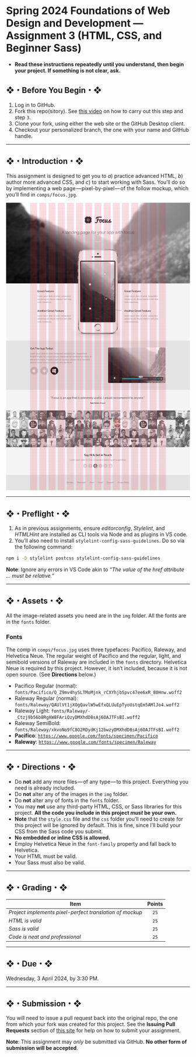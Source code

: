 # Spring 2024 Foundations of Web Design and Development — Assignment 3 (HTML, CSS, and Beginner Sass)

* **Read these instructions repeatedly until you understand, then begin your project. If something is not clear, ask.**

## ❖・Before You Begin・❖

1. Log in to GitHub.
2. Fork this repo(sitory). See [this video](http://code-warrior.github.io/tutorials/git/github/forking-and-cloning-at-the-github-web-site/) on how to carry out this step and step `3`.
3. Clone your fork, using either the web site or the GitHub Desktop client.
4. Checkout your personalized branch, the one with your name and GitHub handle.

---

## ❖・Introduction・❖

This assignment is designed to get you to _a_) practice advanced HTML, _b_) author more advanced CSS, and _c_) to start working with Sass. You’ll do so by implementing a web page — pixel-by-pixel — of the follow mockup, which you’ll find in `comps/focus.jpg`.

![Image of focus.jpg](comps/focus.jpg)

---

## ❖・Preflight・❖

1. As in previous assignments, ensure _editorconfig_, _Stylelint_, and _HTMLHint_ are installed as CLI tools via Node and as plugins in VS code.
2. You’ll also need to install `stylelint-config-sass-guidelines`. Do so via the following command:

```bash
npm i -D stylelint postcss stylelint-config-sass-guidelines
```

**Note**: Ignore any errors in VS Code akin to _“The value of the href attribute ... must be relative.”_

---

## ❖・Assets・❖

All the image-related assets you need are in the `img` folder. All the fonts are in the `fonts` folder.

### Fonts

The comp in `comps/focus.jpg` uses three typefaces: Pacifico, Raleway, and Helvetica Neue. The regular weight of Pacifico and the regular, light, and semibold versions of Raleway are included in the `fonts` directory. Helvetica Neue is required by this project. However, it isn’t included, because it is not open source. (See **Directions** below.)

* Pacifico Regular (normal): `fonts/Pacifico/Q_Z9mv4hySLTMoMjnk_rCXYhjbSpvc47ee6xR_80Hnw.woff2`
* Raleway Regular (normal): `fonts/Raleway/QAUlVt1jXOgQavlW5wEfxQLUuEpTyoUstqEm5AMlJo4.woff2`
* Raleway Light: `fonts/Raleway/-_Ctzj9b56b8RgXW8FAriQzyDMXhdD8sAj6OAJTFsBI.woff2`
* Raleway SemiBold: `fonts/Raleway/xkvoNo9fC8O2RDydKj12bwzyDMXhdD8sAj6OAJTFsBI.woff2`
* **Pacifico**: [`https://www.google.com/fonts/specimen/Pacifico`](https://www.google.com/fonts/specimen/Pacifico)
* **Raleway**: [`https://www.google.com/fonts/specimen/Raleway`](https://www.google.com/fonts/specimen/Raleway)

---

## ❖・Directions・❖

* Do **not** add any more files — of any type — to this project. Everything you need is already included.
* Do **not** alter any of the images in the `img` folder.
* Do **not** alter any of fonts in the `fonts` folder.
* You may **not** use any third-party HTML, CSS, or Sass libraries for this project. **All the code you include in this project _must_ be your own.**
* **Note** that the `style.css` file and the `css` folder you’ll need to create for this project will be ignored by default. This is fine, since I’ll build your CSS from the Sass code you submit.
* **No embedded or inline CSS is allowed.**
* Employ Helvetica Neue in the `font-family` property and fall back to Helvetica.
* Your HTML must be valid.
* Your Sass must also be valid.

---

## ❖・Grading・❖

| Item                                                     | Points |
|----------------------------------------------------------|:------:|
| _Project implements pixel-perfect translation of mockup_ | `25`   |
| _HTML is valid_                                          | `25`   |
| _Sass is valid_                                          | `25`   |
| _Code is neat and professional_                          | `25`   |

---

## ❖・Due・❖

Wednesday, 3 April 2024, by 3:30 PM.

---

## ❖・Submission・❖

You will need to issue a pull request back into the original repo, the one from which your fork was created for this project. See the **Issuing Pull Requests** section of [this site](http://code-warrior.github.io/tutorials/git/github/index.html) for help on how to submit your assignment.

**Note**: This assignment may _only_ be submitted via GitHub. **No other form of submission will be accepted**.
